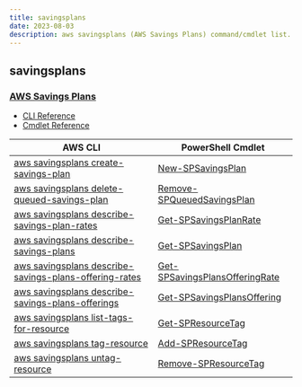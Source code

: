 ```yaml
---
title: savingsplans
date: 2023-08-03
description: aws savingsplans (AWS Savings Plans) command/cmdlet list.
---
```


## savingsplans

### [AWS Savings Plans](https://aws.amazon.com/savingsplans/)

* [CLI Reference](https://awscli.amazonaws.com/v2/documentation/api/latest/reference/savingsplans/index.html)
* [Cmdlet Reference](https://docs.aws.amazon.com/powershell/latest/reference/items/SavingsPlans_cmdlets.html)

|AWS CLI|PowerShell Cmdlet|
|----|----|
|[aws savingsplans create-savings-plan](https://awscli.amazonaws.com/v2/documentation/api/latest/reference/savingsplans/create-savings-plan.html)|[New-SPSavingsPlan](https://docs.aws.amazon.com/powershell/latest/reference/items/New-SPSavingsPlan.html)|
|[aws savingsplans delete-queued-savings-plan](https://awscli.amazonaws.com/v2/documentation/api/latest/reference/savingsplans/delete-queued-savings-plan.html)|[Remove-SPQueuedSavingsPlan](https://docs.aws.amazon.com/powershell/latest/reference/items/Remove-SPQueuedSavingsPlan.html)|
|[aws savingsplans describe-savings-plan-rates](https://awscli.amazonaws.com/v2/documentation/api/latest/reference/savingsplans/describe-savings-plan-rates.html)|[Get-SPSavingsPlanRate](https://docs.aws.amazon.com/powershell/latest/reference/items/Get-SPSavingsPlanRate.html)|
|[aws savingsplans describe-savings-plans](https://awscli.amazonaws.com/v2/documentation/api/latest/reference/savingsplans/describe-savings-plans.html)|[Get-SPSavingsPlan](https://docs.aws.amazon.com/powershell/latest/reference/items/Get-SPSavingsPlan.html)|
|[aws savingsplans describe-savings-plans-offering-rates](https://awscli.amazonaws.com/v2/documentation/api/latest/reference/savingsplans/describe-savings-plans-offering-rates.html)|[Get-SPSavingsPlansOfferingRate](https://docs.aws.amazon.com/powershell/latest/reference/items/Get-SPSavingsPlansOfferingRate.html)|
|[aws savingsplans describe-savings-plans-offerings](https://awscli.amazonaws.com/v2/documentation/api/latest/reference/savingsplans/describe-savings-plans-offerings.html)|[Get-SPSavingsPlansOffering](https://docs.aws.amazon.com/powershell/latest/reference/items/Get-SPSavingsPlansOffering.html)|
|[aws savingsplans list-tags-for-resource](https://awscli.amazonaws.com/v2/documentation/api/latest/reference/savingsplans/list-tags-for-resource.html)|[Get-SPResourceTag](https://docs.aws.amazon.com/powershell/latest/reference/items/Get-SPResourceTag.html)|
|[aws savingsplans tag-resource](https://awscli.amazonaws.com/v2/documentation/api/latest/reference/savingsplans/tag-resource.html)|[Add-SPResourceTag](https://docs.aws.amazon.com/powershell/latest/reference/items/Add-SPResourceTag.html)|
|[aws savingsplans untag-resource](https://awscli.amazonaws.com/v2/documentation/api/latest/reference/savingsplans/untag-resource.html)|[Remove-SPResourceTag](https://docs.aws.amazon.com/powershell/latest/reference/items/Remove-SPResourceTag.html)|

